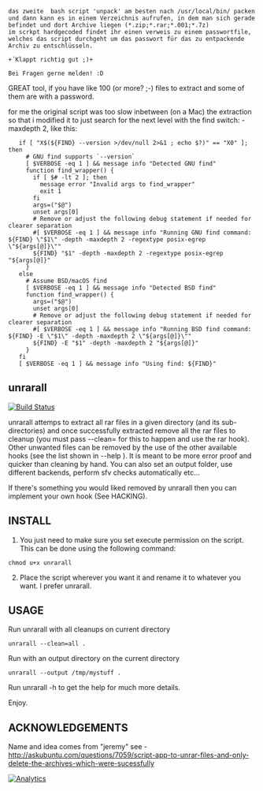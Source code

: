 ```
das zweite  bash script 'unpack' am besten nach /usr/local/bin/ packen und dann kann es in einem Verzeichnis aufrufen, in dem man sich gerade befindet und dort Archive liegen (*.zip;*.rar;*.001;*.7z)
im scrkpt hardgecoded findet ihr einen verweis zu einem passwortfile, welches das script durchgeht um das passwort für das zu entpackende Archiv zu entschlüsseln.

+´Klappt richtig gut ;)+

Bei Fragen gerne melden! :D
```

GREAT tool, if you have like 100 (or more? ;-) files to extract and some of them are with a password.

for me the original script was too slow inbetween (on  a Mac) the extraction so that i modified it to just 
search for the next level with the find switch: -maxdepth 2, like this:

```
   if [ "X$(${FIND} --version >/dev/null 2>&1 ; echo $?)" == "X0" ]; then
     # GNU find supports `--version`
     [ $VERBOSE -eq 1 ] && message info "Detected GNU find"
     function find_wrapper() {
       if [ $# -lt 2 ]; then
         message error "Invalid args to find_wrapper"
         exit 1
       fi
       args=("$@")
       unset args[0]
       # Remove or adjust the following debug statement if needed for clearer separation
       #[ $VERBOSE -eq 1 ] && message info "Running GNU find command: ${FIND} \"$1\" -depth -maxdepth 2 -regextype posix-egrep \"${args[@]}\""
       ${FIND} "$1" -depth -maxdepth 2 -regextype posix-egrep "${args[@]}"
     }
   else
     # Assume BSD/macOS find
     [ $VERBOSE -eq 1 ] && message info "Detected BSD find"
     function find_wrapper() {
       args=("$@")
       unset args[0]
       # Remove or adjust the following debug statement if needed for clearer separation
       #[ $VERBOSE -eq 1 ] && message info "Running BSD find command: ${FIND} -E \"$1\" -depth -maxdepth 2 \"${args[@]}\""
       ${FIND} -E "$1" -depth -maxdepth 2 "${args[@]}"
     }
   fi
   [ $VERBOSE -eq 1 ] && message info "Using find: ${FIND}"
```



## unrarall

[![Build Status](https://travis-ci.org/arfoll/unrarall.svg?branch=master)](https://travis-ci.org/arfoll/unrarall)

unrarall attemps to extract all rar files in a given directory (and its
sub-directories) and once successfully extracted remove all the rar files to
cleanup (you must pass --clean= for this to happen and use the rar hook). Other
unwanted files can be removed by the use of the other available hooks (see the
list shown in --help ). It is meant to be more error proof and quicker than
cleaning by hand. You can also set an output folder, use different backends,
perform sfv checks automatically etc...

If there's something you would liked removed by unrarall then you can implement
your own hook (See HACKING).

## INSTALL

1. You just need to make sure you set execute permission on the script. This
   can be done using the following command:

```
chmod u+x unrarall
```

2. Place the script wherever you want it and rename it to whatever you want. I
   prefer unrarall.

## USAGE

Run unrarall with all cleanups on current directory
```
unrarall --clean=all .
```

Run with an output directory on the current directory
```
unrarall --output /tmp/mystuff .
```

Run unrarall -h to get the help for much more details.

Enjoy.

## ACKNOWLEDGEMENTS

Name and idea comes from "jeremy" see -
http://askubuntu.com/questions/7059/script-app-to-unrar-files-and-only-delete-the-archives-which-were-sucessfully

[![Analytics](https://ga-beacon.appspot.com/UA-11959363-2/arfoll/unrarall)](https://github.com/igrigorik/ga-beacon)
